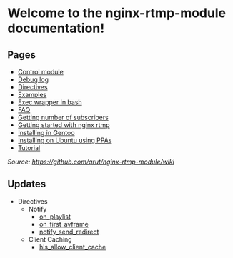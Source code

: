 # Welcome to the nginx-rtmp-module documentation!

## Pages

* [Control module](control_modul.md)
* [Debug log](debug_log.md)
* [Directives](directives.md)
* [Examples](examples.md)
* [Exec wrapper in bash](exec_wrapper_in_bash.md)
* [FAQ](faq.md)
* [Getting number of subscribers](getting_number_of_subscribers.md)
* [Getting started with nginx rtmp](getting_started.md)
* [Installing in Gentoo](Installing_in_gentoo.md)
* [Installing on Ubuntu using PPAs](installing_ubuntu_using_ppas.md)
* [Tutorial](tutorial.md)

*Source: https://github.com/arut/nginx-rtmp-module/wiki*

## Updates

* Directives
  * Notify
    * [on_playlist](directives.md#on_playlist)
    * [on_first_avframe](directives.md#on_forst_avframe)
    * [notify_send_redirect](directives.md#notify_send_redirect)
  * Client Caching
  	* [hls_allow_client_cache](directives.md#hls_allow_client_cache)
